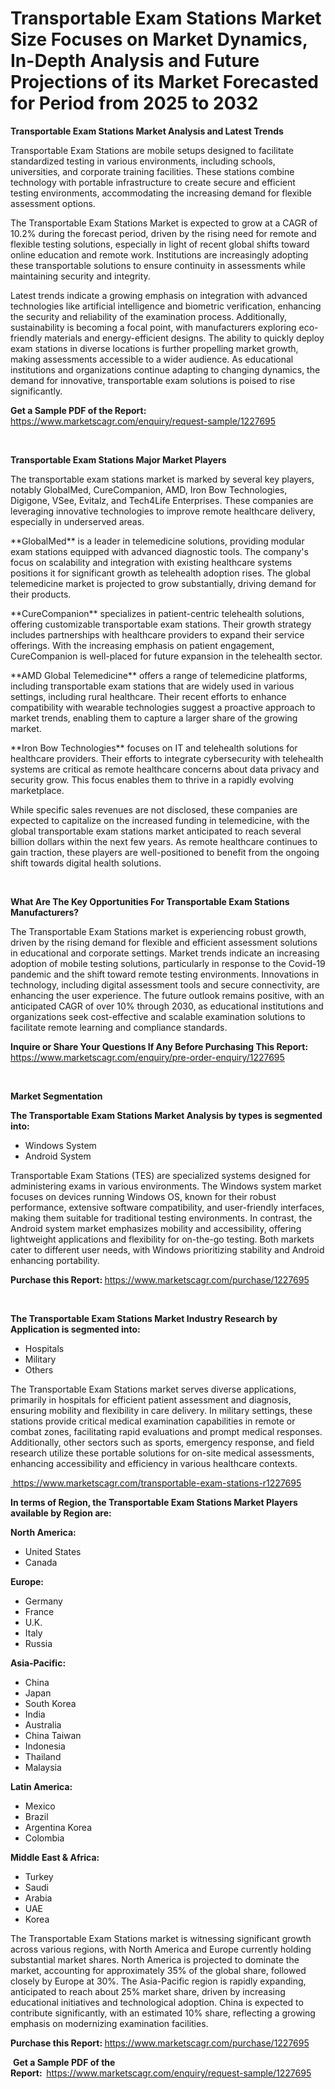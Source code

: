 <p><h1>Transportable Exam Stations Market Size Focuses on Market Dynamics, In-Depth Analysis and Future Projections of its Market Forecasted for Period from 2025 to 2032</h1></p><p><strong>Transportable Exam Stations Market Analysis and Latest Trends</strong></p>
<p><p>Transportable Exam Stations are mobile setups designed to facilitate standardized testing in various environments, including schools, universities, and corporate training facilities. These stations combine technology with portable infrastructure to create secure and efficient testing environments, accommodating the increasing demand for flexible assessment options.</p><p>The Transportable Exam Stations Market is expected to grow at a CAGR of 10.2% during the forecast period, driven by the rising need for remote and flexible testing solutions, especially in light of recent global shifts toward online education and remote work. Institutions are increasingly adopting these transportable solutions to ensure continuity in assessments while maintaining security and integrity.</p><p>Latest trends indicate a growing emphasis on integration with advanced technologies like artificial intelligence and biometric verification, enhancing the security and reliability of the examination process. Additionally, sustainability is becoming a focal point, with manufacturers exploring eco-friendly materials and energy-efficient designs. The ability to quickly deploy exam stations in diverse locations is further propelling market growth, making assessments accessible to a wider audience. As educational institutions and organizations continue adapting to changing dynamics, the demand for innovative, transportable exam solutions is poised to rise significantly.</p></p>
<p><strong>Get a Sample PDF of the Report:&nbsp;</strong> <a href="https://www.marketscagr.com/enquiry/request-sample/1227695?utm_campaign=3024&utm_medium=2&utm_source=Github&utm_content=ia&utm_term=16042025&utm_id=transportable-exam-stations">https://www.marketscagr.com/enquiry/request-sample/1227695</a></p>
<p>&nbsp;</p>
<p><strong>Transportable Exam Stations Major Market Players</strong></p>
<p><p>The transportable exam stations market is marked by several key players, notably GlobalMed, CureCompanion, AMD, Iron Bow Technologies, Digigone, VSee, Evitalz, and Tech4Life Enterprises. These companies are leveraging innovative technologies to improve remote healthcare delivery, especially in underserved areas.</p><p>**GlobalMed** is a leader in telemedicine solutions, providing modular exam stations equipped with advanced diagnostic tools. The company's focus on scalability and integration with existing healthcare systems positions it for significant growth as telehealth adoption rises. The global telemedicine market is projected to grow substantially, driving demand for their products.</p><p>**CureCompanion** specializes in patient-centric telehealth solutions, offering customizable transportable exam stations. Their growth strategy includes partnerships with healthcare providers to expand their service offerings. With the increasing emphasis on patient engagement, CureCompanion is well-placed for future expansion in the telehealth sector.</p><p>**AMD Global Telemedicine** offers a range of telemedicine platforms, including transportable exam stations that are widely used in various settings, including rural healthcare. Their recent efforts to enhance compatibility with wearable technologies suggest a proactive approach to market trends, enabling them to capture a larger share of the growing market.</p><p>**Iron Bow Technologies** focuses on IT and telehealth solutions for healthcare providers. Their efforts to integrate cybersecurity with telehealth systems are critical as remote healthcare concerns about data privacy and security grow. This focus enables them to thrive in a rapidly evolving marketplace.</p><p>While specific sales revenues are not disclosed, these companies are expected to capitalize on the increased funding in telemedicine, with the global transportable exam stations market anticipated to reach several billion dollars within the next few years. As remote healthcare continues to gain traction, these players are well-positioned to benefit from the ongoing shift towards digital health solutions.</p></p>
<p>&nbsp;</p>
<p><strong>What Are The Key Opportunities For Transportable Exam Stations Manufacturers?</strong></p>
<p><p>The Transportable Exam Stations market is experiencing robust growth, driven by the rising demand for flexible and efficient assessment solutions in educational and corporate settings. Market trends indicate an increasing adoption of mobile testing solutions, particularly in response to the Covid-19 pandemic and the shift toward remote testing environments. Innovations in technology, including digital assessment tools and secure connectivity, are enhancing the user experience. The future outlook remains positive, with an anticipated CAGR of over 10% through 2030, as educational institutions and organizations seek cost-effective and scalable examination solutions to facilitate remote learning and compliance standards.</p></p>
<p><strong>Inquire or Share Your Questions If Any Before Purchasing This Report:</strong> <a href="https://www.marketscagr.com/enquiry/pre-order-enquiry/1227695?utm_campaign=3024&utm_medium=2&utm_source=Github&utm_content=ia&utm_term=16042025&utm_id=transportable-exam-stations">https://www.marketscagr.com/enquiry/pre-order-enquiry/1227695</a></p>
<p>&nbsp;</p>
<p><strong>Market Segmentation</strong></p>
<p><strong>The Transportable Exam Stations Market Analysis by types is segmented into:</strong></p>
<p><ul><li>Windows System</li><li>Android System</li></ul></p>
<p><p>Transportable Exam Stations (TES) are specialized systems designed for administering exams in various environments. The Windows system market focuses on devices running Windows OS, known for their robust performance, extensive software compatibility, and user-friendly interfaces, making them suitable for traditional testing environments. In contrast, the Android system market emphasizes mobility and accessibility, offering lightweight applications and flexibility for on-the-go testing. Both markets cater to different user needs, with Windows prioritizing stability and Android enhancing portability.</p></p>
<p><strong>Purchase this Report:&nbsp;</strong><a href="https://www.marketscagr.com/purchase/1227695?utm_campaign=3024&utm_medium=2&utm_source=Github&utm_content=ia&utm_term=16042025&utm_id=transportable-exam-stations">https://www.marketscagr.com/purchase/1227695</a></p>
<p>&nbsp;</p>
<p><strong>The Transportable Exam Stations Market Industry Research by Application is segmented into:</strong></p>
<p><ul><li>Hospitals</li><li>Military</li><li>Others</li></ul></p>
<p><p>The Transportable Exam Stations market serves diverse applications, primarily in hospitals for efficient patient assessment and diagnosis, ensuring mobility and flexibility in care delivery. In military settings, these stations provide critical medical examination capabilities in remote or combat zones, facilitating rapid evaluations and prompt medical responses. Additionally, other sectors such as sports, emergency response, and field research utilize these portable solutions for on-site medical assessments, enhancing accessibility and efficiency in various healthcare contexts.</p></p>
<p><a href="https://www.marketscagr.com/transportable-exam-stations-r1227695?utm_campaign=3024&utm_medium=2&utm_source=Github&utm_content=ia&utm_term=16042025&utm_id=transportable-exam-stations">&nbsp;https://www.marketscagr.com/transportable-exam-stations-r1227695</a></p>
<p><strong>In terms of Region, the Transportable Exam Stations Market Players available by Region are:</strong></p>
<p>
    <p> <strong> North America: </strong>
        <ul>
            <li>United States</li>
            <li>Canada</li>
        </ul>
        </p> 
    <p> <strong> Europe: </strong>
        <ul>
            <li>Germany</li>
            <li>France</li>
            <li>U.K.</li>
            <li>Italy</li>
            <li>Russia</li>
        </ul>
        </p> 
    <p> <strong> Asia-Pacific: </strong>
        <ul>
            <li>China</li>
            <li>Japan</li>
            <li>South Korea</li>
            <li>India</li>
            <li>Australia</li>
            <li>China Taiwan</li>
            <li>Indonesia</li>
            <li>Thailand</li>
            <li>Malaysia</li>
        </ul>
        </p> 
    <p> <strong> Latin America: </strong>
        <ul>
            <li>Mexico</li>
            <li>Brazil</li>
            <li>Argentina Korea</li>
            <li>Colombia</li>
        </ul>
        </p> 
    <p> <strong> Middle East & Africa: </strong>
        <ul>
            <li>Turkey</li>
            <li>Saudi</li>
            <li>Arabia</li>
            <li>UAE</li>
            <li>Korea</li>
        </ul>
    </p>
    </p>
<p><p>The Transportable Exam Stations market is witnessing significant growth across various regions, with North America and Europe currently holding substantial market shares. North America is projected to dominate the market, accounting for approximately 35% of the global share, followed closely by Europe at 30%. The Asia-Pacific region is rapidly expanding, anticipated to reach about 25% market share, driven by increasing educational initiatives and technological adoption. China is expected to contribute significantly, with an estimated 10% share, reflecting a growing emphasis on modernizing examination facilities.</p></p>
<p><strong>Purchase this Report: </strong><a href="https://www.marketscagr.com/purchase/1227695?utm_campaign=3024&utm_medium=2&utm_source=Github&utm_content=ia&utm_term=16042025&utm_id=transportable-exam-stations">https://www.marketscagr.com/purchase/1227695</a></p>
<p>&nbsp;<strong>Get a Sample PDF of the Report:&nbsp;&nbsp;</strong><a href="https://www.marketscagr.com/enquiry/request-sample/1227695?utm_campaign=3024&utm_medium=2&utm_source=Github&utm_content=ia&utm_term=16042025&utm_id=transportable-exam-stations">https://www.marketscagr.com/enquiry/request-sample/1227695</a></p>
<p><strong></strong></p>
<p><p></p><p></p><p></p></p>